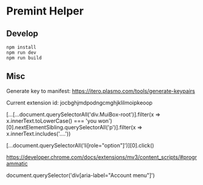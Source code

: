 # Premint Helper

## Develop

```
npm install
npm run dev
npm run build
```

## Misc

Generate key to manifest: https://itero.plasmo.com/tools/generate-keypairs

Current extension id: jocbghjmdpodngcmghjklilmoipkeoop

[...[...document.querySelectorAll('div.MuiBox-root')].filter(x => x.innerText.toLowerCase() === 'you won')[0].nextElementSibling.querySelectorAll('p')].filter(x => x.innerText.includes('....'))

[...document.querySelectorAll('li[role="option"]')][0].click()

https://developer.chrome.com/docs/extensions/mv3/content_scripts/#programmatic

document.querySelector('div[aria-label="Account menu"]')
